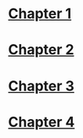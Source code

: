 # [Chapter 1](chapter-1.md)
# [Chapter 2](chapter-2.md)
# [Chapter 3](chapter-3.md)
# [Chapter 4](chapter-4.md)
